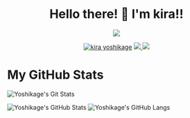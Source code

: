 <h1 align="center">Hello there! 👋 I'm kira!!</h1>
</p>
<p align="center">
<img src="https://readme-typing-svg.herokuapp.com?color=1C71FA&width=420&lines=A+curious+Developer+From+India%E2%9C%8C%EF%B8%8F;Working+on+a+secret+project%E2%9D%A4%EF%B8%8F">
</p>
<p align="center">
  <a href="https://t.me/kira_yoshikage_789"><img src="https://telegra.ph/file/12e39f8259f0a1c69942f.jpg" alt="kira yoshikage"></a>
  
  
  
  <a href="https://telegram.me/kira_Yoshikage_789">
    <img src="https://img.shields.io/badge/Telegram-blue?style=for-the-badge&logo=telegram"/>
  </a>  
 </a>
  <a href="https://github.com/Yoshikage1">
    <img src="https://img.shields.io/github/followers/h0daka?label=GitHub&logo=github&style=for-the-badge&color=black"/>
  </a>

# My GitHub Stats

![Yoshikage's Git Stats](https://github-readme-stats.vercel.app/api?username=Yoshikage1&include_all_commits=true&count_private=true&theme=highcontrast)

![Yoshikage's GitHub Stats](https://github-readme-streak-stats.herokuapp.com?user=Yoshikage1&theme=tokyonight)
![Yoshikage's GitHub Langs](https://github-readme-stats.vercel.app/api/top-langs/?username=Yoshikage1&theme=tokyonight&layout=compact&langs_count=6)




